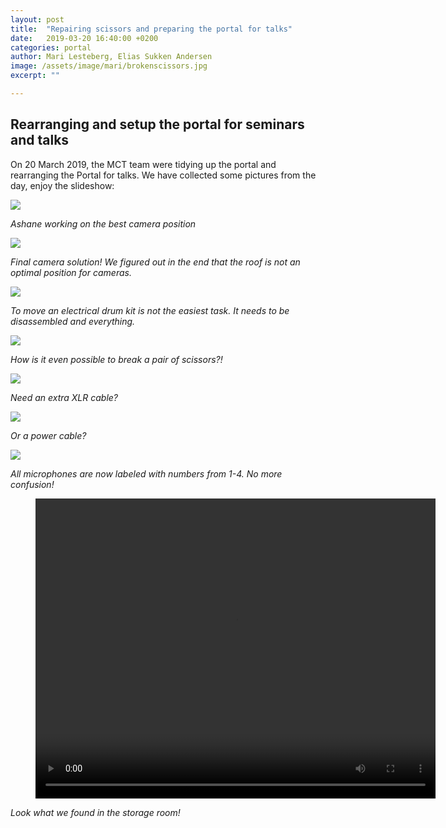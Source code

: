 ```yaml
---
layout: post
title:  "Repairing scissors and preparing the portal for talks"
date:   2019-03-20 16:40:00 +0200
categories: portal
author: Mari Lesteberg, Elias Sukken Andersen
image: /assets/image/mari/brokenscissors.jpg
excerpt: ""

---
```

## Rearranging and setup the portal for seminars and talks

On 20 March 2019, the MCT team were tidying up the portal and rearranging the Portal for talks. We have collected some pictures from the day, enjoy the slideshow:

<img src="/assets/image/mari/movingcamera2.jpg"  />

_Ashane working on the best camera position_

<img src="/assets/image/mari/finalcamerasolution.jpg"  />

_Final camera solution! We figured out in the end that the roof is not an optimal position for cameras._

<img src="/assets/image/mari/movingdrumkit.jpg" />

_To move an electrical drum kit is not the easiest task. It needs to be disassembled and everything._

<img src="/assets/image/mari/brokenscissors.jpg"  />

_How is it even possible to break a pair of scissors?!_

<img src="/assets/image/mari/xlrcables.jpg"  />

_Need an extra XLR cable?_

<img src="/assets/image/mari/labeling1.jpg" />

_Or a power cable?_

<img src="/assets/image/mari/mic1.jpg" />

_All microphones are now labeled with numbers from 1-4. No more confusion!_

<figure align="middle">
<video width="640" height="480" controls>
    <source src="https://docs.google.com/uc?export=download&id=1Y4P1D57-nYJdXj3gv5XPVnCPhk8mldQZ" type='video/mp4'>
</video>
</figure>

_Look what we found in the storage room!_
